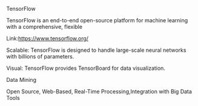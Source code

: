 TensorFlow


TensorFlow is an end-to-end open-source platform for machine learning with a comprehensive, flexible 



Link:https://www.tensorflow.org/


Scalable: TensorFlow is designed to handle large-scale neural networks with billions of parameters.

Visual: TensorFlow provides TensorBoard for data visualization.


Data Mining

Open Source, Web-Based, Real-Time Processing,Integration with Big Data Tools